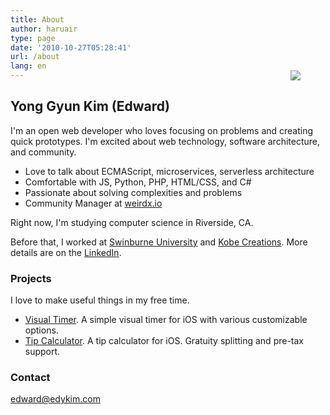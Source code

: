 ```yaml
---
title: About
author: haruair
type: page
date: '2010-10-27T05:28:41'
url: /about
lang: en
---
```


<figure class="profile" style="float: right; margin-left: 30px;margin-top: -30px;">
<img src="https://avatars3.githubusercontent.com/u/1009457?s=150&v=4">
</figure>

## Yong Gyun Kim (Edward)

I'm an open web developer who loves focusing on problems and creating quick
prototypes. I'm excited about web technology, software architecture, and community.

- Love to talk about ECMAScript, microservices, serverless architecture
- Comfortable with JS, Python, PHP, HTML/CSS, and C#
- Passionate about solving complexities and problems
- Community Manager at [weirdx.io](http://weirdx.io)

Right now, I'm studying computer science in Riverside, CA.

Before that, I worked at [Swinburne University](https://www.swinburne.edu.au/) and [Kobe Creations](https://kobecreations.com/). More details are on the [LinkedIn](https://www.linkedin.com/in/edwardykim/).

### Projects

I love to make useful things in my free time.

- [Visual Timer](/app/visual-timer/). A simple visual timer for iOS with various customizable options.
- [Tip Calculator](/app/tip-calculator-by-yong/). A tip calculator for iOS. Gratuity splitting and pre-tax support.

### Contact

[edward@edykim.com](mailto:edward@edykim.com)
